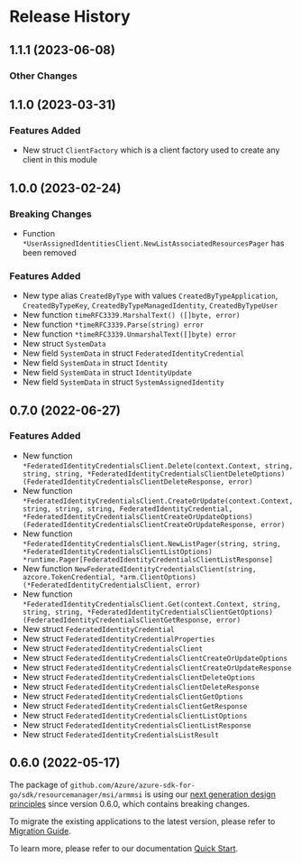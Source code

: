 # Release History

## 1.1.1 (2023-06-08)
### Other Changes


## 1.1.0 (2023-03-31)
### Features Added

- New struct `ClientFactory` which is a client factory used to create any client in this module


## 1.0.0 (2023-02-24)
### Breaking Changes

- Function `*UserAssignedIdentitiesClient.NewListAssociatedResourcesPager` has been removed

### Features Added

- New type alias `CreatedByType` with values `CreatedByTypeApplication`, `CreatedByTypeKey`, `CreatedByTypeManagedIdentity`, `CreatedByTypeUser`
- New function `timeRFC3339.MarshalText() ([]byte, error)`
- New function `*timeRFC3339.Parse(string) error`
- New function `*timeRFC3339.UnmarshalText([]byte) error`
- New struct `SystemData`
- New field `SystemData` in struct `FederatedIdentityCredential`
- New field `SystemData` in struct `Identity`
- New field `SystemData` in struct `IdentityUpdate`
- New field `SystemData` in struct `SystemAssignedIdentity`


## 0.7.0 (2022-06-27)
### Features Added

- New function `*FederatedIdentityCredentialsClient.Delete(context.Context, string, string, string, *FederatedIdentityCredentialsClientDeleteOptions) (FederatedIdentityCredentialsClientDeleteResponse, error)`
- New function `*FederatedIdentityCredentialsClient.CreateOrUpdate(context.Context, string, string, string, FederatedIdentityCredential, *FederatedIdentityCredentialsClientCreateOrUpdateOptions) (FederatedIdentityCredentialsClientCreateOrUpdateResponse, error)`
- New function `*FederatedIdentityCredentialsClient.NewListPager(string, string, *FederatedIdentityCredentialsClientListOptions) *runtime.Pager[FederatedIdentityCredentialsClientListResponse]`
- New function `NewFederatedIdentityCredentialsClient(string, azcore.TokenCredential, *arm.ClientOptions) (*FederatedIdentityCredentialsClient, error)`
- New function `*FederatedIdentityCredentialsClient.Get(context.Context, string, string, string, *FederatedIdentityCredentialsClientGetOptions) (FederatedIdentityCredentialsClientGetResponse, error)`
- New struct `FederatedIdentityCredential`
- New struct `FederatedIdentityCredentialProperties`
- New struct `FederatedIdentityCredentialsClient`
- New struct `FederatedIdentityCredentialsClientCreateOrUpdateOptions`
- New struct `FederatedIdentityCredentialsClientCreateOrUpdateResponse`
- New struct `FederatedIdentityCredentialsClientDeleteOptions`
- New struct `FederatedIdentityCredentialsClientDeleteResponse`
- New struct `FederatedIdentityCredentialsClientGetOptions`
- New struct `FederatedIdentityCredentialsClientGetResponse`
- New struct `FederatedIdentityCredentialsClientListOptions`
- New struct `FederatedIdentityCredentialsClientListResponse`
- New struct `FederatedIdentityCredentialsListResult`


## 0.6.0 (2022-05-17)

The package of `github.com/Azure/azure-sdk-for-go/sdk/resourcemanager/msi/armmsi` is using our [next generation design principles](https://azure.github.io/azure-sdk/general_introduction.html) since version 0.6.0, which contains breaking changes.

To migrate the existing applications to the latest version, please refer to [Migration Guide](https://aka.ms/azsdk/go/mgmt/migration).

To learn more, please refer to our documentation [Quick Start](https://aka.ms/azsdk/go/mgmt).